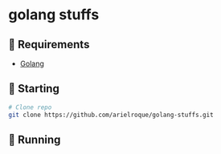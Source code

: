 # golang stuffs

## :bookmark: Requirements

- [Golang](https://go.dev/)

## :triangular_flag_on_post: Starting

```bash
# Clone repo
git clone https://github.com/arielroque/golang-stuffs.git
```

## :rowboat: Running

```bash
```